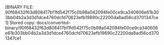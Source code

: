 [BINARY FILE: 90f68432f63d808417bf1fd542f75c0b98a042094fe00ce9ca340606e61b303bb04b2a3d3d1dce4760dcfd70623efb19690c22200da8ad56cd3701347ce1]
Stored copy: docs/converted-binary/90f68432f63d808417bf1fd542f75c0b98a042094fe00ce9ca340606e61b303bb04b2a3d3d1dce4760dcfd70623efb19690c22200da8ad56cd3701347ce1
